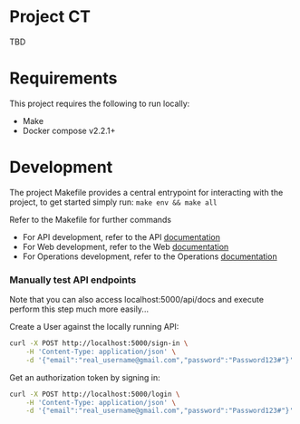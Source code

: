 # Project CT
TBD

# Requirements
This project requires the following to run locally:
- Make
- Docker compose v2.2.1+

# Development
The project Makefile provides a central entrypoint for interacting with the project, to get started simply run: `make env && make all`


Refer to the Makefile for further commands


- For API development, refer to the API [documentation](https://github.com/jon-funk/project-ct/blob/main/app/api/README.md)
- For Web development, refer to the Web [documentation](https://github.com/jon-funk/project-ct/blob/main/app/web/README.md)
- For Operations development, refer to the Operations [documentation](https://github.com/jon-funk/project-ct/blob/main/operations/README.md)


### Manually test API endpoints

Note that you can also access localhost:5000/api/docs and execute perform this step much more easily...

Create a User against the locally running API:

```bash
curl -X POST http://localhost:5000/sign-in \
    -H 'Content-Type: application/json' \
    -d '{"email":"real_username@gmail.com","password":"Password123#"}'
```

Get an authorization token by signing in:

```bash
curl -X POST http://localhost:5000/login \
    -H 'Content-Type: application/json' \
    -d '{"email":"real_username@gmail.com","password":"Password123#"}'
```